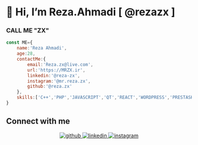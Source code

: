 # 👋 Hi, I’m Reza.Ahmadi [ @rezazx ]

### CALL ME "ZX"

```javascript
const ME={
    name:'Reza Ahmadi',
    age:28,
    contactMe:{
        email:'Reza.zx@live.com',
        url:'https://MRZX.ir',
        linkedin:'@reza-zx',
        instagram:'@mr.reza.zx',
        github:'@reza.zx'
    },
    skills:['C++','PHP','JAVASCRIPT','QT','REACT','WORDPRESS','PRESTASHOP']
}
```


## Connect with me  
<div align="center">
<a href="https://github.com/rezazx" target="_blank">
<img src=https://img.shields.io/badge/github-%2324292e.svg?&style=for-the-badge&logo=github&logoColor=white alt=github style="margin-bottom: 5px;" />
</a>
<a href="https://linkedin.com/in/reza-zx" target="_blank">
<img src=https://img.shields.io/badge/linkedin-%231E77B5.svg?&style=for-the-badge&logo=linkedin&logoColor=white alt=linkedin style="margin-bottom: 5px;" />
</a>
<a href="https://instagram.com/mr.reza.zx" target="_blank">
<img src=https://img.shields.io/badge/instagram-%23000000.svg?&style=for-the-badge&logo=instagram&logoColor=white alt=instagram style="margin-bottom: 5px;" />
</a>  
</div>  

 
